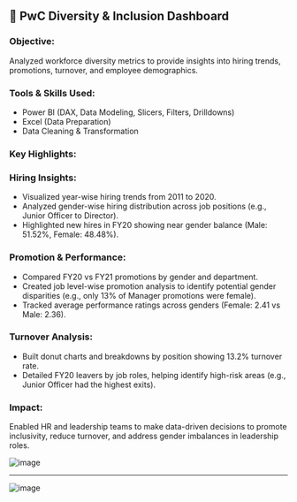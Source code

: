 ## 🔶 PwC Diversity & Inclusion Dashboard

### Objective:
Analyzed workforce diversity metrics to provide insights into hiring trends, promotions, turnover, and employee demographics.


### Tools & Skills Used:
* Power BI (DAX, Data Modeling, Slicers, Filters, Drilldowns)
* Excel (Data Preparation)
* Data Cleaning & Transformation

### Key Highlights:

### Hiring Insights:
* Visualized year-wise hiring trends from 2011 to 2020.
* Analyzed gender-wise hiring distribution across job positions (e.g., Junior Officer to Director).
* Highlighted new hires in FY20 showing near gender balance (Male: 51.52%, Female: 48.48%).

### Promotion & Performance:
* Compared FY20 vs FY21 promotions by gender and department.
* Created job level-wise promotion analysis to identify potential gender disparities (e.g., only 13% of Manager promotions were female).
* Tracked average performance ratings across genders (Female: 2.41 vs Male: 2.36).

### Turnover Analysis:
* Built donut charts and breakdowns by position showing 13.2% turnover rate.
* Detailed FY20 leavers by job roles, helping identify high-risk areas (e.g., Junior Officer had the highest exits).

### Impact:
Enabled HR and leadership teams to make data-driven decisions to promote inclusivity, reduce turnover, and address gender imbalances in leadership roles.

![image](https://github.com/user-attachments/assets/79397357-50ed-4124-bf42-a5600f6c1c04)
***

![image](https://github.com/user-attachments/assets/95826afa-2350-4895-85e6-0412df40c0f7)



